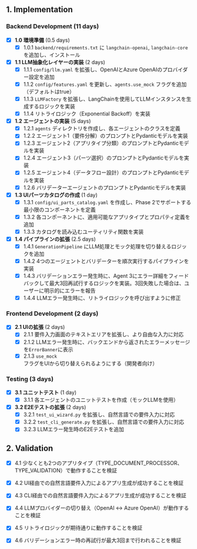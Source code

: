 ## 1. Implementation

### Backend Development (11 days)

- [x] **1.0 環境準備** (0.5 days)
  - [x] 1.0.1 `backend/requirements.txt` に `langchain-openai`, `langchain-core` を追加し、インストール

- [x] **1.1 LLM抽象化レイヤーの実装** (2 days)
  - [x] 1.1.1 `config/llm.yaml` を拡張し、OpenAIとAzure OpenAIのプロバイダー設定を追加
  - [x] 1.1.2 `config/features.yaml` を更新し、`agents.use_mock` フラグを追加（デフォルトはtrue）
  - [x] 1.1.3 `LLMFactory` を拡張し、LangChainを使用してLLMインスタンスを生成するロジックを実装
  - [x] 1.1.4 リトライロジック（Exponential Backoff）を実装

- [x] **1.2 エージェントの実装** (5 days)
  - [x] 1.2.1 `agents` ディレクトリを作成し、各エージェントのクラスを定義
  - [x] 1.2.2 エージェント1（要件分解）のプロンプトとPydanticモデルを実装
  - [x] 1.2.3 エージェント2（アプリタイプ分類）のプロンプトとPydanticモデルを実装
  - [x] 1.2.4 エージェント3（パーツ選択）のプロンプトとPydanticモデルを実装
  - [x] 1.2.5 エージェント4（データフロー設計）のプロンプトとPydanticモデルを実装
  - [x] 1.2.6 バリデーターエージェントのプロンプトとPydanticモデルを実装

- [x] **1.3 UIパーツカタログの作成** (1 day)
  - [x] 1.3.1 `config/ui_parts_catalog.yaml` を作成し、Phase 2でサポートする最小限のコンポーネントを定義
  - [x] 1.3.2 各コンポーネントに、適用可能なアプリタイプとプロパティ定義を追加
  - [x] 1.3.3 カタログを読み込むユーティリティ関数を実装

- [x] **1.4 パイプラインの拡張** (2.5 days)
  - [x] 1.4.1 `GenerationPipeline` にLLM処理とモック処理を切り替えるロジックを追加
  - [x] 1.4.2 4つのエージェントとバリデーターを順次実行するパイプラインを実装
  - [x] 1.4.3 バリデーションエラー発生時に、Agent 3にエラー詳細をフィードバックして最大3回再試行するロジックを実装。3回失敗した場合は、ユーザーに明示的にエラーを報告
  - [x] 1.4.4 LLMエラー発生時に、リトライロジックを呼び出すように修正

### Frontend Development (2 days)

- [x] **2.1 UIの拡張** (2 days)
  - [x] 2.1.1 要件入力画面のテキストエリアを拡張し、より自由な入力に対応
  - [x] 2.1.2 LLMエラー発生時に、バックエンドから返されたエラーメッセージを`ErrorBanner`に表示
  - [x] 2.1.3 `use_mock` フラグをUIから切り替えられるようにする（開発者向け）

### Testing (3 days)

- [x] **3.1 ユニットテスト** (1 day)
  - [x] 3.1.1 各エージェントのユニットテストを作成（モックLLMを使用）

- [x] **3.2 E2Eテストの拡張** (2 days)
  - [x] 3.2.1 `test_ui_wizard.py` を拡張し、自然言語での要件入力に対応
  - [x] 3.2.2 `test_cli_generate.py` を拡張し、自然言語での要件入力に対応
  - [x] 3.2.3 LLMエラー発生時のE2Eテストを追加

## 2. Validation

- [x] 4.1 少なくとも2つのアプリタイプ（TYPE_DOCUMENT_PROCESSOR、TYPE_VALIDATION）で動作することを検証
- [x] 4.2 UI経由での自然言語要件入力によるアプリ生成が成功することを検証
- [x] 4.3 CLI経由での自然言語要件入力によるアプリ生成が成功することを検証
- [x] 4.4 LLMプロバイダーの切り替え（OpenAI ↔ Azure OpenAI）が動作することを検証
- [x] 4.5 リトライロジックが期待通りに動作することを検証
- [x] 4.6 バリデーションエラー時の再試行が最大3回まで行われることを検証

